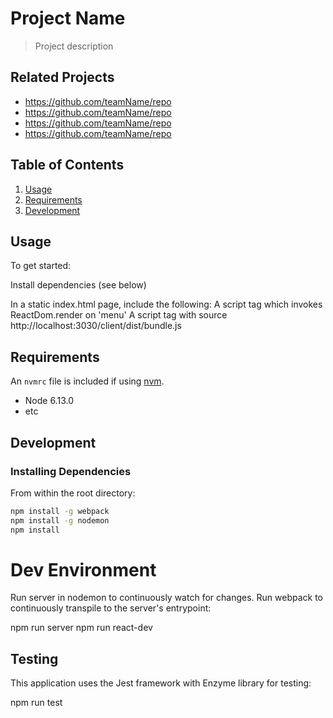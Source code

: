 # Project Name

> Project description

## Related Projects

  - https://github.com/teamName/repo
  - https://github.com/teamName/repo
  - https://github.com/teamName/repo
  - https://github.com/teamName/repo

## Table of Contents

1. [Usage](#Usage)
1. [Requirements](#requirements)
1. [Development](#development)

## Usage

To get started:

Install dependencies (see below)

In a static index.html page, include the following:
A script tag which invokes ReactDom.render on 'menu'
A script tag with source http://localhost:3030/client/dist/bundle.js

## Requirements

An `nvmrc` file is included if using [nvm](https://github.com/creationix/nvm).

- Node 6.13.0
- etc

## Development

### Installing Dependencies

From within the root directory:

```sh
npm install -g webpack
npm install -g nodemon
npm install
```
# Dev Environment 

Run server in nodemon to continuously watch for changes. Run webpack to continuously transpile to the server's entrypoint:

npm run server
npm run react-dev

## Testing
This application uses the Jest framework with Enzyme library for testing:

npm run test

